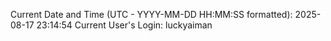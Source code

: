 Current Date and Time (UTC - YYYY-MM-DD HH:MM:SS formatted): 2025-08-17 23:14:54
Current User's Login: luckyaiman
